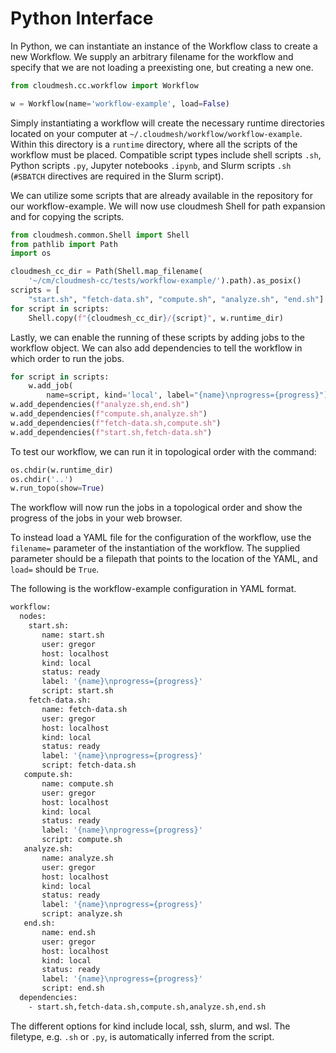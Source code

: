 # Python Interface

In Python, we can instantiate an instance of the Workflow class to
create a new Workflow. We supply an arbitrary filename for the workflow and
specify that we are not loading a preexisting one, but creating a new one.

```python
from cloudmesh.cc.workflow import Workflow

w = Workflow(name='workflow-example', load=False)
```

Simply instantiating a workflow will create the necessary runtime
directories located on your computer at 
`~/.cloudmesh/workflow/workflow-example`. Within this directory is a `runtime`
directory, where all the scripts of the workflow must be placed. Compatible
script types include shell scripts `.sh`, Python scripts `.py`, Jupyter
notebooks `.ipynb`, and Slurm scripts `.sh` (`#SBATCH` 
directives are required in the Slurm script).

We can utilize some scripts that are already available in the repository for
our workflow-example. We will now use cloudmesh Shell for path expansion and
for copying the scripts.

```python
from cloudmesh.common.Shell import Shell
from pathlib import Path
import os

cloudmesh_cc_dir = Path(Shell.map_filename(
    '~/cm/cloudmesh-cc/tests/workflow-example/').path).as_posix()
scripts = [
    "start.sh", "fetch-data.sh", "compute.sh", "analyze.sh", "end.sh"]
for script in scripts:
    Shell.copy(f"{cloudmesh_cc_dir}/{script}", w.runtime_dir)
```

Lastly, we can enable the running of these scripts by adding jobs to the
workflow object. We can also add dependencies to tell the workflow in which
order to run the jobs.

```python
for script in scripts:
    w.add_job(
        name=script, kind='local', label="{name}\nprogress={progress}")
w.add_dependencies(f"analyze.sh,end.sh")
w.add_dependencies(f"compute.sh,analyze.sh")
w.add_dependencies(f"fetch-data.sh,compute.sh")
w.add_dependencies(f"start.sh,fetch-data.sh")
```

To test our workflow, we can run it in topological order with the command:

```python
os.chdir(w.runtime_dir)
os.chdir('..')
w.run_topo(show=True)
```

The workflow will now run the jobs in a topological order and show the
progress of the jobs in your web browser.

To instead load a YAML file for the configuration of the workflow,
use the `filename=` parameter of the instantiation of the workflow.
The supplied parameter should be a filepath that points to the location
of the YAML, and `load=` should be `True`.

The following is the workflow-example configuration in YAML format.

```bash
workflow:
  nodes:
    start.sh:
       name: start.sh
       user: gregor
       host: localhost
       kind: local
       status: ready
       label: '{name}\nprogress={progress}'
       script: start.sh
    fetch-data.sh:
       name: fetch-data.sh
       user: gregor
       host: localhost
       kind: local
       status: ready
       label: '{name}\nprogress={progress}'
       script: fetch-data.sh
   compute.sh:
       name: compute.sh
       user: gregor
       host: localhost
       kind: local
       status: ready
       label: '{name}\nprogress={progress}'
       script: compute.sh
   analyze.sh:
       name: analyze.sh
       user: gregor
       host: localhost
       kind: local
       status: ready
       label: '{name}\nprogress={progress}'
       script: analyze.sh
   end.sh:
       name: end.sh
       user: gregor
       host: localhost
       kind: local
       status: ready
       label: '{name}\nprogress={progress}'
       script: end.sh
  dependencies:
    - start.sh,fetch-data.sh,compute.sh,analyze.sh,end.sh
```

The different options for kind include local, ssh, slurm, and wsl.
The filetype, e.g. `.sh` or `.py`, is automatically inferred from the
script.
